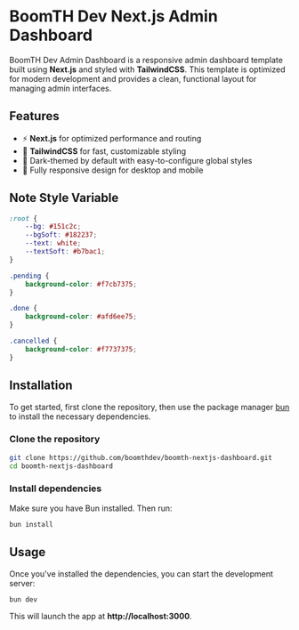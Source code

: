 # BoomTH Dev Next.js Admin Dashboard

BoomTH Dev Admin Dashboard is a responsive admin dashboard template built using **Next.js** and styled with **TailwindCSS**. This template is optimized for modern development and provides a clean, functional layout for managing admin interfaces.

## Features

- ⚡️ **Next.js** for optimized performance and routing
- 💨 **TailwindCSS** for fast, customizable styling
- 🎨 Dark-themed by default with easy-to-configure global styles
- 📱 Fully responsive design for desktop and mobile

## Note Style Variable

```css
:root {
    --bg: #151c2c;
    --bgSoft: #182237;
    --text: white;
    --textSoft: #b7bac1;
}

.pending {
    background-color: #f7cb7375;
}

.done {
    background-color: #afd6ee75;
}

.cancelled {
    background-color: #f7737375;
}
```

## Installation

To get started, first clone the repository, then use the package manager [bun](https://bun.sh/) to install the necessary dependencies.

### Clone the repository

```bash
git clone https://github.com/boomthdev/boomth-nextjs-dashboard.git
cd boomth-nextjs-dashboard
```
### Install dependencies
Make sure you have Bun installed. Then run:

```bash
bun install
```

## Usage

Once you've installed the dependencies, you can start the development server:

```bash
bun dev
```

This will launch the app at **http://localhost:3000**.